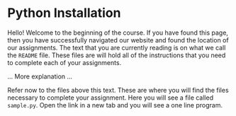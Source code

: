 # Python Installation

Hello! Welcome to the beginning of the course. If you have found this page, then you have successfully navigated our website and found the location of our assignments. The text that you are currently reading is on what we call the `README` file. These files are will hold all of the instructions that you need to complete each of your assignments.

... More explanation ...

Refer now to the files above this text. These are where you will find the files necessary to complete your assignment. Here you will see a file called `sample.py`. Open the link in a new tab and you will see a one line program. 